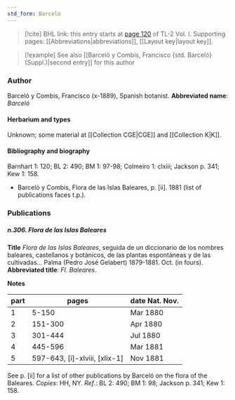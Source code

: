 ```yaml
---
std_form: Barceló
---
```


> [!cite] BHL link: this entry starts at [page 120](https://www.biodiversitylibrary.org/page/33120251) of TL-2 Vol. I.
> Supporting pages: [[Abbreviations|abbreviations]], [[Layout key|layout key]].

> [!example] See also [[Barceló y Combis, Francisco {std. Barceló} (Suppl.)|second entry]] for this author

### Author

Barceló y Combis, Francisco (x-1889), Spanish botanist. 
**Abbreviated name**: *Barceló*

#### Herbarium and types

Unknown; some material at [[Collection CGE|CGE]] and [[Collection K|K]].

#### Bibliography and biography

Barnhart 1: 120; BL 2: 490; BM 1: 97-98; Colmeiro 1: clxiii; Jackson p. 341; Kew 1: 158.
- Barceló y Combis, Flora de las Islas Baleares, p. \[ii\]. 1881 (list of publications faces t.p.).

### Publications

##### n.306. Flora de las Islas Baleares

**Title**
*Flora de las Islas Baleares*, seguida de un diccionario de los nombres baleares, castellanos y botánicos, de las plantas espontáneas y de las cultivadas... Palma (Pedro José Gelabert) 1879-1881. Oct. (in fours).
**Abbreviated title**: *Fl. Baleares*.

**Notes**

|part	|pages	|date Nat. Nov.	|
|---	|---	|---	|
|1	|5-150	|Mar 1880	|
|2	|151-300	|Apr 1880	|
|3	|301-444	|Jul 1880	|
|4	|445-596	|Mar 1881|
|5	|597-643, \[i\]-xlviii,	\[xlix-1\]|Nov 1881|

See p. \[ii\] for a list of other publications by Barceló on the flora of the Baleares. *Copies*:
HH, NY.
*Ref*.: BL 2: 490; BM 1: 98; Jackson p. 341; Kew 1: 158.

